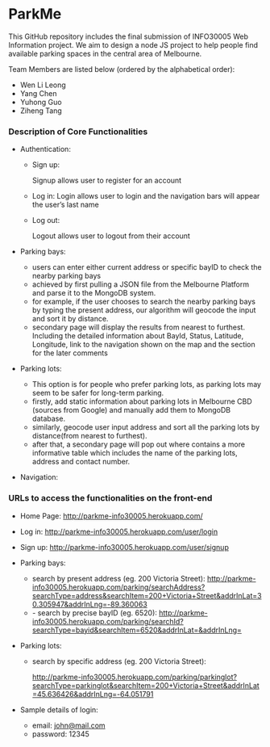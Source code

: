 # ParkMe

This GitHub repository includes the final submission of INFO30005 Web Information project. We aim to design a node JS project to help people find available parking spaces in the central area of Melbourne. 

Team Members are listed below (ordered by the alphabetical order):

- Wen Li Leong
- Yang Chen
- Yuhong Guo
- Ziheng Tang



### Description of Core Functionalities

- Authentication:

    - Sign up:

        Signup allows user to register for an account

    - Log in:
        Login allows user to login and the navigation bars will appear the user’s last name

    - Log out:

        Logout allows user to logout from their account

- Parking bays:

    - users can enter either current address or specific bayID to check the nearby parking bays
    - achieved by first pulling a JSON file from the Melbourne Platform and parse it to the MongoDB system.
    - for example, if the user chooses to search the nearby parking bays by typing the present address, our algorithm will geocode the input and sort it by distance.
    - secondary page will display the results from nearest to furthest. Including the detailed information about BayId, Status, Latitude, Longitude, link to the navigation shown on the map and the section for the later comments

- Parking lots:

    - This option is for people who prefer parking lots, as parking lots may seem to be safer for long-term parking.
    - firstly, add static information about parking lots in Melbourne CBD (sources from Google) and manually add them to MongoDB database.
    - similarly, geocode user input address and sort all the parking lots by distance(from nearest to furthest).
    - after that, a secondary page will pop out where contains a more informative table which includes the name of the parking lots, address and contact number.

- Navigation:

    



### URLs to access the functionalities on the front-end

- Home Page: http://parkme-info30005.herokuapp.com/

- Log in: http://parkme-info30005.herokuapp.com/user/login

- Sign up: http://parkme-info30005.herokuapp.com/user/signup

- Parking bays: 

    - search by present address (eg. 200 Victoria Street):
        http://parkme-info30005.herokuapp.com/parking/searchAddress?searchType=address&searchItem=200+Victoria+Street&addrInLat=30.305947&addrInLng=-89.360063
    - \- search by precise bayID (eg. 6520):
        http://parkme-info30005.herokuapp.com/parking/searchId?searchType=bayid&searchItem=6520&addrInLat=&addrInLng=

- Parking lots: 

    - search by specific address (eg. 200 Victoria Street): 

        http://parkme-info30005.herokuapp.com/parking/parkinglot?searchType=parkinglot&searchItem=200+Victoria+Street&addrInLat=45.636426&addrInLng=-64.051791

- Sample details of login:

    - email: john@mail.com
    - password: 12345
